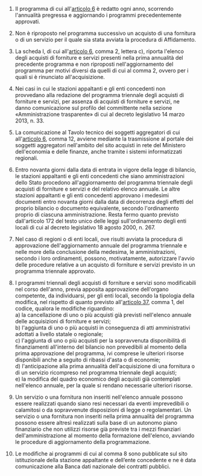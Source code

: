 1. Il programma di cui all'[articolo 6](/index.html?article=allegato-1.5-articolo-6&version=1) è redatto ogni anno, scorrendo l'annualità pregressa e aggiornando i programmi precedentemente approvati.

2. Non è riproposto nel programma successivo un acquisto di una fornitura o di un servizio per il quale sia stata avviata la procedura di Affidamento.

3. La scheda I, di cui all'[articolo 6](/index.html?article=allegato-1.5-articolo-6&version=1), comma 2, lettera c), riporta l'elenco degli acquisti di forniture e servizi presenti nella prima annualità del precedente programma e non riproposti nell'aggiornamento del programma per motivi diversi da quelli di cui al comma 2, ovvero per i quali si è rinunciato all'acquisizione.

4. Nei casi in cui le stazioni appaltanti e gli enti concedenti non provvedano alla redazione del programma triennale degli acquisti di forniture e servizi, per assenza di acquisti di forniture e servizi, ne danno comunicazione sul profilo del committente nella sezione «Amministrazione trasparente» di cui al decreto legislativo 14 marzo 2013, n. 33.

5. La comunicazione al Tavolo tecnico dei soggetti aggregatori di cui all'[articolo 6](/index.html?article=allegato-1.5-articolo-6&version=1), comma 12, avviene mediante la trasmissione al portale dei soggetti aggregatori nell'ambito del sito acquisti in rete del Ministero dell'economia e delle finanze, anche tramite i sistemi informatizzati regionali.

6. Entro novanta giorni dalla data di entrata in vigore della legge di bilancio, le stazioni appaltanti e gli enti concedenti che siano amministrazioni dello Stato procedono all'aggiornamento del programma triennale degli acquisti di forniture e servizi e del relativo elenco annuale. Le altre stazioni appaltanti e gli enti concedenti approvano i medesimi documenti entro novanta giorni dalla data di decorrenza degli effetti del proprio bilancio o documento equivalente, secondo l'ordinamento proprio di ciascuna amministrazione. Resta fermo quanto previsto dall'articolo 172 del testo unico delle leggi sull'ordinamento degli enti locali di cui al decreto legislativo 18 agosto 2000, n. 267.

7. Nel caso di regioni o di enti locali, ove risulti avviata la procedura di approvazione dell'aggiornamento annuale del programma triennale e nelle more della conclusione della medesima, le amministrazioni, secondo i loro ordinamenti, possono, motivatamente, autorizzare l'avvio delle procedure relative a un acquisto di forniture e servizi previsto in un programma triennale approvato.

8. I programmi triennali degli acquisti di forniture e servizi sono modificabili nel corso dell'anno, previa apposita approvazione dell'organo competente, da individuarsi, per gli enti locali, secondo la tipologia della modifica, nel rispetto di quanto previsto all'[articolo 37](/index.html?article=articolo-37&version=1), comma 1, del codice, qualora le modifiche riguardino:<br>a) la cancellazione di uno o più acquisti già previsti nell'elenco annuale delle acquisizioni di forniture e servizi;<br>b) l'aggiunta di uno o più acquisti in conseguenza di atti amministrativi adottati a livello statale o regionale;<br>c) l'aggiunta di uno o più acquisti per la sopravvenuta disponibilità di finanziamenti all'interno del bilancio non prevedibili al momento della prima approvazione del programma, ivi comprese le ulteriori risorse disponibili anche a seguito di ribassi d'asta o di economie;<br>d) l'anticipazione alla prima annualità dell'acquisizione di una fornitura o di un servizio ricompreso nel programma triennale degli acquisti;<br>e) la modifica del quadro economico degli acquisti già contemplati nell'elenco annuale, per la quale si rendano necessarie ulteriori risorse.

9. Un servizio o una fornitura non inseriti nell'elenco annuale possono essere realizzati quando siano resi necessari da eventi imprevedibili o calamitosi o da sopravvenute disposizioni di legge o regolamentari. Un servizio o una fornitura non inseriti nella prima annualità del programma possono essere altresì realizzati sulla base di un autonomo piano finanziario che non utilizzi risorse già previste tra i mezzi finanziari dell'amministrazione al momento della formazione dell'elenco, avviando le procedure di aggiornamento della programmazione.

10. Le modifiche ai programmi di cui al comma 8 sono pubblicate sul sito istituzionale della stazione appaltante e dell’ente concedente e ne è data comunicazione alla Banca dati nazionale dei contratti pubblici.